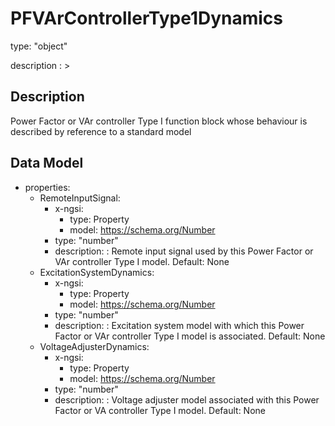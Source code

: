 # PFVArControllerType1Dynamics
type: "object"
description : >
## Description
Power Factor or VAr controller Type I function block whose behaviour is described by reference to a standard model

## Data Model
  - properties:
    - RemoteInputSignal:
      - x-ngsi:
        - type: Property
        - model: https://schema.org/Number
      - type: "number"
      - description: : Remote input signal used by this Power Factor or VAr controller Type I model. Default: None
    - ExcitationSystemDynamics:
      - x-ngsi:
        - type: Property
        - model: https://schema.org/Number
      - type: "number"
      - description: : Excitation system model with which this Power Factor or VAr controller Type I model is associated. Default: None
    - VoltageAdjusterDynamics:
      - x-ngsi:
        - type: Property
        - model: https://schema.org/Number
      - type: "number"
      - description: : Voltage adjuster model associated with this Power Factor or VA controller Type I model. Default: None
